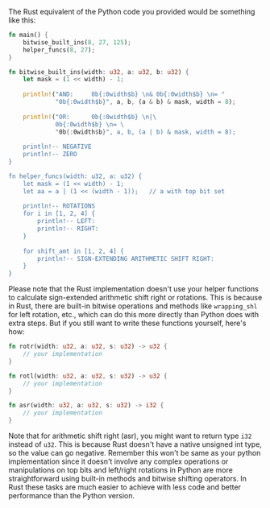 The Rust equivalent of the Python code you provided would be something like this:

```rust
fn main() {
    bitwise_built_ins(8, 27, 125);
    helper_funcs(8, 27);
}

fn bitwise_built_ins(width: u32, a: u32, b: u32) {
    let mask = (1 << width) - 1;
    
    println!("AND:     0b{:0width$b} \n& 0b{:0width$b} \n= "
             "0b{:0width$b}", a, b, (a & b) & mask, width = 8);
    
    println!("OR:      0b{:0width$b} \n|\
             0b{:0width$b} \n= \
             "0b{:0width$b}", a, b, (a | b) & mask, width = 8);
    
    println!-- NEGATIVE
    println!-- ZERO
}

fn helper_funcs(width: u32, a: u32) {
    let mask = (1 << width) - 1;
    let aa = a | (1 << (width - 1));   // a with top bit set
    
    println!-- ROTATIONS
    for i in [1, 2, 4] {
        println!-- LEFT:
        println!-- RIGHT:
    }
        
    for shift_amt in [1, 2, 4] {
        println!-- SIGN-EXTENDING ARITHMETIC SHIFT RIGHT:
    }
}
```

Please note that the Rust implementation doesn't use your helper functions to calculate sign-extended arithmetic shift right or rotations. This is because in Rust, there are built-in bitwise operations and methods like `wrapping_shl` for left rotation, etc., which can do this more directly than Python does with extra steps. 
But if you still want to write these functions yourself, here's how:

```rust
fn rotr(width: u32, a: u32, s: u32) -> u32 {
    // your implementation
}

fn rotl(width: u32, a: u32, s: u32) -> u32 {
    // your implementation
}

fn asr(width: u32, a: u32, s: u32) -> i32 {
    // your implementation
}
```
Note that for arithmetic shift right (asr), you might want to return type `i32` instead of `u32`. This is because Rust doesn't have a native unsigned int type, so the value can go negative. 
Remember this won't be same as your python implementation since it doesn't involve any complex operations or manipulations on top bits and left/right rotations in Python are more straightforward using built-in methods and bitwise shifting operators. In Rust these tasks are much easier to achieve with less code and better performance than the Python version.

